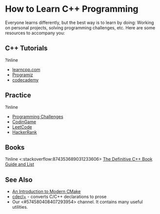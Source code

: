 # How to Learn C++ Programming

Everyone learns differently, but the best way is to learn by doing:
Working on personal projects, solving programming challenges, etc.
Here are some resources to accompany you:

## C++ Tutorials
?inline
- [learncpp.com](https://www.learncpp.com/)
- [Programiz](https://www.programiz.com/cpp-programming)
- [codecademy](https://www.codecademy.com/learn/learn-c-plus-plus)

## Practice
?inline
- [Programming Challenges](https://discord.com/channels/331718482485837825/574580408407293954/668548805779652649)
- [CodinGame](https://www.codingame.com)
- [LeetCode](https://leetcode.com/)
- [HackerRank](https://www.hackerrank.com/)

## Books
?inline
<:stackoverflow:874353689031233606> [The Definitive C++ Book Guide and List](https://stackoverflow.com/a/388282/5740428)

## See Also
- [An Introduction to Modern CMake](https://cliutils.gitlab.io/modern-cmake/)
- [cdecl+](https://eisenwave.github.io/cdecl-plus/) - converts C/C++ declarations to prose
- Our <#574580408407293954> channel. It contains many useful utilities.
